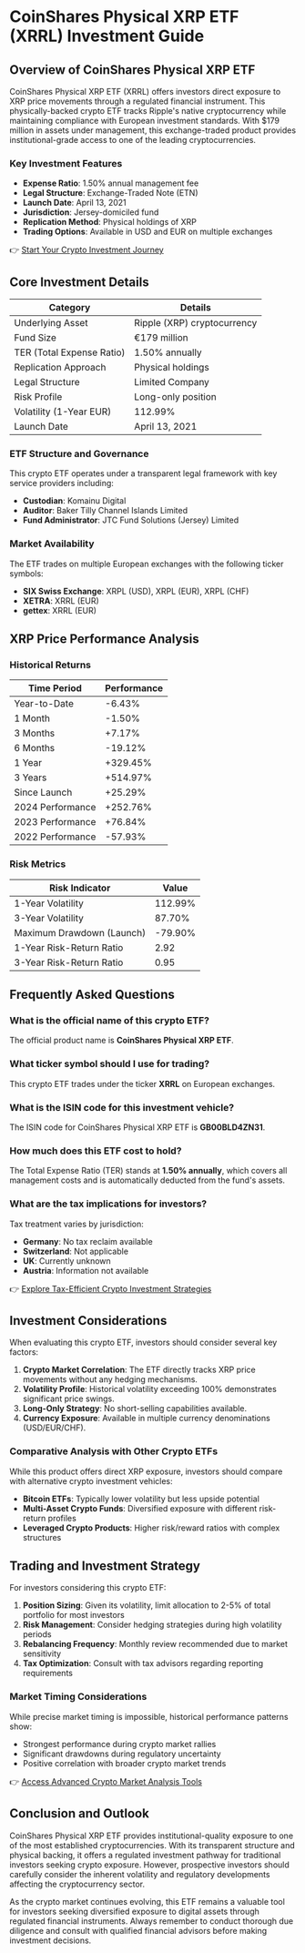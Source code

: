 # CoinShares Physical XRP ETF (XRRL) Investment Guide

## Overview of CoinShares Physical XRP ETF

CoinShares Physical XRP ETF (XRRL) offers investors direct exposure to XRP price movements through a regulated financial instrument. This physically-backed crypto ETF tracks Ripple's native cryptocurrency while maintaining compliance with European investment standards. With $179 million in assets under management, this exchange-traded product provides institutional-grade access to one of the leading cryptocurrencies.

### Key Investment Features

- **Expense Ratio**: 1.50% annual management fee
- **Legal Structure**: Exchange-Traded Note (ETN)
- **Launch Date**: April 13, 2021
- **Jurisdiction**: Jersey-domiciled fund
- **Replication Method**: Physical holdings of XRP
- **Trading Options**: Available in USD and EUR on multiple exchanges

👉 [Start Your Crypto Investment Journey](https://bit.ly/okx-bonus)

## Core Investment Details

| **Category**              | **Details**                          |
|--------------------------|--------------------------------------|
| Underlying Asset         | Ripple (XRP) cryptocurrency          |
| Fund Size                | €179 million                         |
| TER (Total Expense Ratio)| 1.50% annually                       |
| Replication Approach     | Physical holdings                    |
| Legal Structure          | Limited Company                      |
| Risk Profile             | Long-only position                   |
| Volatility (1-Year EUR)  | 112.99%                              |
| Launch Date              | April 13, 2021                       |

### ETF Structure and Governance

This crypto ETF operates under a transparent legal framework with key service providers including:
- **Custodian**: Komainu Digital
- **Auditor**: Baker Tilly Channel Islands Limited
- **Fund Administrator**: JTC Fund Solutions (Jersey) Limited

### Market Availability

The ETF trades on multiple European exchanges with the following ticker symbols:
- **SIX Swiss Exchange**: XRPL (USD), XRPL (EUR), XRPL (CHF)
- **XETRA**: XRRL (EUR)
- **gettex**: XRRL (EUR)

## XRP Price Performance Analysis

### Historical Returns

| Time Period     | Performance     |
|-----------------|-----------------|
| Year-to-Date    | -6.43%          |
| 1 Month         | -1.50%          |
| 3 Months        | +7.17%          |
| 6 Months        | -19.12%         |
| 1 Year          | +329.45%        |
| 3 Years         | +514.97%        |
| Since Launch    | +25.29%         |
| 2024 Performance| +252.76%        |
| 2023 Performance| +76.84%         |
| 2022 Performance| -57.93%         |

### Risk Metrics

| **Risk Indicator**           | **Value**       |
|-----------------------------|-----------------|
| 1-Year Volatility           | 112.99%         |
| 3-Year Volatility           | 87.70%          |
| Maximum Drawdown (Launch)   | -79.90%         |
| 1-Year Risk-Return Ratio    | 2.92            |
| 3-Year Risk-Return Ratio    | 0.95            |

## Frequently Asked Questions

### What is the official name of this crypto ETF?

The official product name is **CoinShares Physical XRP ETF**.

### What ticker symbol should I use for trading?

This crypto ETF trades under the ticker **XRRL** on European exchanges.

### What is the ISIN code for this investment vehicle?

The ISIN code for CoinShares Physical XRP ETF is **GB00BLD4ZN31**.

### How much does this ETF cost to hold?

The Total Expense Ratio (TER) stands at **1.50% annually**, which covers all management costs and is automatically deducted from the fund's assets.

### What are the tax implications for investors?

Tax treatment varies by jurisdiction:
- **Germany**: No tax reclaim available
- **Switzerland**: Not applicable
- **UK**: Currently unknown
- **Austria**: Information not available

👉 [Explore Tax-Efficient Crypto Investment Strategies](https://bit.ly/okx-bonus)

## Investment Considerations

When evaluating this crypto ETF, investors should consider several key factors:
1. **Crypto Market Correlation**: The ETF directly tracks XRP price movements without any hedging mechanisms.
2. **Volatility Profile**: Historical volatility exceeding 100% demonstrates significant price swings.
3. **Long-Only Strategy**: No short-selling capabilities available.
4. **Currency Exposure**: Available in multiple currency denominations (USD/EUR/CHF).

### Comparative Analysis with Other Crypto ETFs

While this product offers direct XRP exposure, investors should compare with alternative crypto investment vehicles:
- **Bitcoin ETFs**: Typically lower volatility but less upside potential
- **Multi-Asset Crypto Funds**: Diversified exposure with different risk-return profiles
- **Leveraged Crypto Products**: Higher risk/reward ratios with complex structures

## Trading and Investment Strategy

For investors considering this crypto ETF:
1. **Position Sizing**: Given its volatility, limit allocation to 2-5% of total portfolio for most investors
2. **Risk Management**: Consider hedging strategies during high volatility periods
3. **Rebalancing Frequency**: Monthly review recommended due to market sensitivity
4. **Tax Optimization**: Consult with tax advisors regarding reporting requirements

### Market Timing Considerations

While precise market timing is impossible, historical performance patterns show:
- Strongest performance during crypto market rallies
- Significant drawdowns during regulatory uncertainty
- Positive correlation with broader crypto market trends

👉 [Access Advanced Crypto Market Analysis Tools](https://bit.ly/okx-bonus)

## Conclusion and Outlook

CoinShares Physical XRP ETF provides institutional-quality exposure to one of the most established cryptocurrencies. With its transparent structure and physical backing, it offers a regulated investment pathway for traditional investors seeking crypto exposure. However, prospective investors should carefully consider the inherent volatility and regulatory developments affecting the cryptocurrency sector.

As the crypto market continues evolving, this ETF remains a valuable tool for investors seeking diversified exposure to digital assets through regulated financial instruments. Always remember to conduct thorough due diligence and consult with qualified financial advisors before making investment decisions.